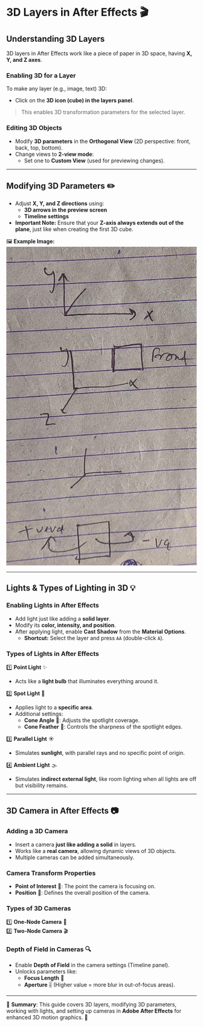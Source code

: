 # 3D Layers in After Effects 🎬

## Understanding 3D Layers
3D layers in After Effects work like a piece of paper in 3D space, having **X, Y, and Z axes**.

### Enabling 3D for a Layer
To make any layer (e.g., image, text) 3D:
- Click on the **3D icon (cube) in the layers panel**.

> This enables 3D transformation parameters for the selected layer.

### Editing 3D Objects
- Modify **3D parameters** in the **Orthogonal View** (2D perspective: front, back, top, bottom).
- Change views to **2-view mode**:
  - Set one to **Custom View** (used for previewing changes).

---

## Modifying 3D Parameters ✏️
- Adjust **X, Y, and Z directions** using:
  - **3D arrows in the preview screen**
  - **Timeline settings**
- **Important Note:** Ensure that your **Z-axis always extends out of the plane**, just like when creating the first 3D cube.

🖼️ **Example Image:**
![3D Layers](<WhatsApp Image 2025-03-14 at 10.58.42 AM.jpeg>)

---

## Lights & Types of Lighting in 3D 💡

### Enabling Lights in After Effects
- Add light just like adding a **solid layer**.
- Modify its **color, intensity, and position**.
- After applying light, enable **Cast Shadow** from the **Material Options**.
  - **Shortcut:** Select the layer and press `AA` (double-click `A`).

### Types of Lights in After Effects
1️⃣ **Point Light** ✨  
   - Acts like a **light bulb** that illuminates everything around it.

2️⃣ **Spot Light** 🔦  
   - Applies light to a **specific area**.
   - Additional settings:
     - **Cone Angle** 🎯: Adjusts the spotlight coverage.
     - **Cone Feather** 📏: Controls the sharpness of the spotlight edges.

3️⃣ **Parallel Light** ☀️  
   - Simulates **sunlight**, with parallel rays and no specific point of origin.

4️⃣ **Ambient Light** 🌫️  
   - Simulates **indirect external light**, like room lighting when all lights are off but visibility remains.

---

## 3D Camera in After Effects 📷
### Adding a 3D Camera
- Insert a camera **just like adding a solid** in layers.
- Works like a **real camera**, allowing dynamic views of 3D objects.
- Multiple cameras can be added simultaneously.

### Camera Transform Properties
- **Point of Interest** 🎯: The point the camera is focusing on.
- **Position** 📍: Defines the overall position of the camera.

### Types of 3D Cameras
1️⃣ **One-Node Camera** 🎥  
2️⃣ **Two-Node Camera** 🎬

### Depth of Field in Cameras 🔍
- Enable **Depth of Field** in the camera settings (Timeline panel).
- Unlocks parameters like:
  - **Focus Length** 🔭
  - **Aperture** 🎚️ (Higher value = more blur in out-of-focus areas).

---

📝 **Summary**: This guide covers 3D layers, modifying 3D parameters, working with lights, and setting up cameras in **Adobe After Effects** for enhanced 3D motion graphics. 🚀
